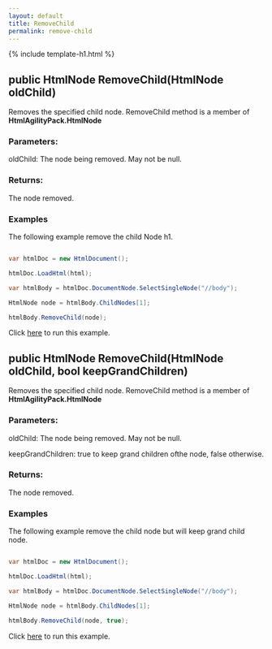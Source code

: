 ```yaml
---
layout: default
title: RemoveChild
permalink: remove-child
---
```


{% include template-h1.html %}

## public HtmlNode RemoveChild(HtmlNode oldChild) 

Removes the specified child node. RemoveChild method is a member of **HtmlAgilityPack.HtmlNode**

### Parameters:

oldChild: The node being removed. May not be null.

### Returns:

The node removed.

### Examples

The following example remove the child Node h1.

```csharp

var htmlDoc = new HtmlDocument();

htmlDoc.LoadHtml(html);

var htmlBody = htmlDoc.DocumentNode.SelectSingleNode("//body");

HtmlNode node = htmlBody.ChildNodes[1];

htmlBody.RemoveChild(node);

```

Click [here](https://dotnetfiddle.net/TSNTHW) to run this example.

## public HtmlNode RemoveChild(HtmlNode oldChild, bool keepGrandChildren) 

Removes the specified child node. RemoveChild method is a member of **HtmlAgilityPack.HtmlNode**

### Parameters:

oldChild: The node being removed. May not be null.

keepGrandChildren: true to keep grand children ofthe node, false otherwise.

### Returns:

The node removed.

### Examples

The following example remove the child node but will keep grand child node.

```csharp

var htmlDoc = new HtmlDocument();

htmlDoc.LoadHtml(html);

var htmlBody = htmlDoc.DocumentNode.SelectSingleNode("//body");

HtmlNode node = htmlBody.ChildNodes[1];

htmlBody.RemoveChild(node, true);

```

Click [here](https://dotnetfiddle.net/bSWNON) to run this example.

